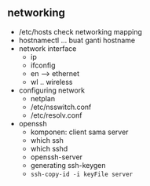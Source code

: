 ## networking
- /etc/hosts check networking mapping
- hostnamectl ... buat ganti hostname
- network interface
    - ip
    - ifconfig
    - en --> ethernet
    - wl .. wireless
- configuring network
    - netplan
    - /etc/nsswitch.conf
    - /etc/resolv.conf
- openssh
    - komponen: client sama server
    - which ssh
    - which sshd
    - openssh-server
    - generating ssh-keygen
    - ```ssh-copy-id -i keyFile server```
    
